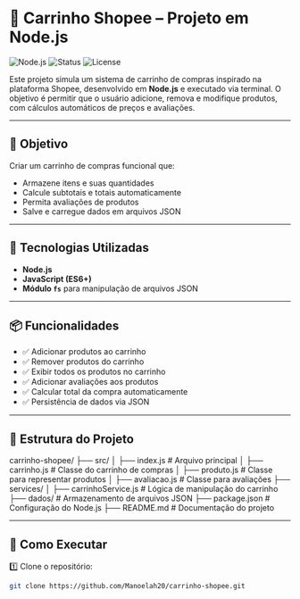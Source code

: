 # 🛒 Carrinho Shopee – Projeto em Node.js

![Node.js](https://img.shields.io/badge/Node.js-18.x-green)
![Status](https://img.shields.io/badge/status-em%20desenvolvimento-yellow)
![License](https://img.shields.io/badge/license-MIT-blue)

Este projeto simula um sistema de carrinho de compras inspirado na plataforma Shopee, desenvolvido em **Node.js** e executado via terminal. O objetivo é permitir que o usuário adicione, remova e modifique produtos, com cálculos automáticos de preços e avaliações.

---

## 🎯 Objetivo

Criar um carrinho de compras funcional que:
- Armazene itens e suas quantidades
- Calcule subtotais e totais automaticamente
- Permita avaliações de produtos
- Salve e carregue dados em arquivos JSON

---

## 🚀 Tecnologias Utilizadas

- **Node.js**
- **JavaScript (ES6+)**
- **Módulo `fs`** para manipulação de arquivos JSON

---

## 📦 Funcionalidades

- ✅ Adicionar produtos ao carrinho  
- ✅ Remover produtos do carrinho  
- ✅ Exibir todos os produtos no carrinho  
- ✅ Adicionar avaliações aos produtos  
- ✅ Calcular total da compra automaticamente  
- ✅ Persistência de dados via JSON  

---

## 📁 Estrutura do Projeto
carrinho-shopee/ ├── src/ │ ├── index.js # Arquivo principal │ ├── carrinho.js # Classe do carrinho de compras │ ├── produto.js # Classe para representar produtos │ ├── avaliacao.js # Classe para avaliações ├── services/ │ ├── carrinhoService.js # Lógica de manipulação do carrinho ├── dados/ # Armazenamento de arquivos JSON ├── package.json # Configuração do Node.js ├── README.md # Documentação do projeto


---

## 🧪 Como Executar

1️⃣ Clone o repositório:
```bash
git clone https://github.com/Manoelah20/carrinho-shopee.git

